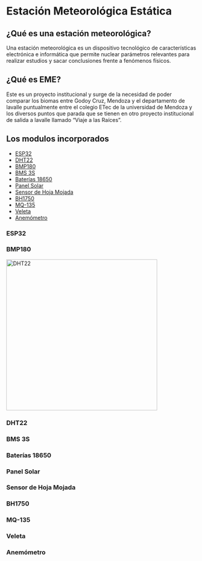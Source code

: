 # Estación Meteorológica Estática
## ¿Qué es una estación meteorológica?
Una estación meteorológica es un dispositivo tecnológico de características electrónica e informática que permite nuclear parámetros relevantes para realizar estudios y sacar conclusiones frente a fenómenos físicos.
## ¿Qué es EME?
Este es un proyecto institucional y surge de la necesidad de poder comparar los biomas entre Godoy Cruz, Mendoza y el departamento de lavalle puntualmente entre el colegio ETec de la universidad de Mendoza y los diversos puntos que parada que se tienen en otro proyecto institucional de salida a lavalle llamado “Viaje a las Raíces”.
## Los modulos incorporados

  - [ESP32](#ESP32)
  - [DHT22](#DHT22)
  - [BMP180](#BMP180)
  - [BMS 3S](#BMS-3S)
  - [Baterías 18650](#Baterías-18650)
  - [Panel Solar](#Panel-Solar)
  - [Sensor de Hoja Mojada](#Sensor-de-Hoja-Mojada)
  - [BH1750](#BH1750)
  - [MQ-135](#MQ-135)
  - [Veleta](#Veleta)
  - [Anemómetro](#Anemómetro)
    
### ESP32

### BMP180
</div>
   <img src="(https://tienda.ityt.com.ar/23744-large_default/dht22-am2302-sensor-humedad-temperatura-new-itytarg.jpg)" alt="DHT22" width="400">
</div>

### DHT22
### BMS 3S
### Baterías 18650
### Panel Solar
### Sensor de Hoja Mojada
### BH1750 
### MQ-135
### Veleta
### Anemómetro 
